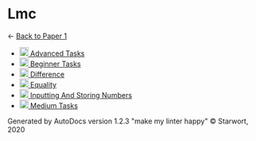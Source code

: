 <style>img{height:18px;margin-bottom:-3px}</style>

# Lmc

← [Back to Paper 1](..)

- [![LMC file](https://starwort.github.io/computer-science/icon-lmc.png) Advanced Tasks](advanced_tasks.lmc)
- [![LMC file](https://starwort.github.io/computer-science/icon-lmc.png) Beginner Tasks](beginner_tasks.lmc)
- [![LMC file](https://starwort.github.io/computer-science/icon-lmc.png) Difference](difference.lmc)
- [![LMC file](https://starwort.github.io/computer-science/icon-lmc.png) Equality](equality.lmc)
- [![LMC file](https://starwort.github.io/computer-science/icon-lmc.png) Inputting And Storing Numbers](inputting_and_storing_numbers.lmc)
- [![LMC file](https://starwort.github.io/computer-science/icon-lmc.png) Medium Tasks](medium_tasks.lmc)

Generated by AutoDocs version 1.2.3 "make my linter happy" © Starwort, 2020
